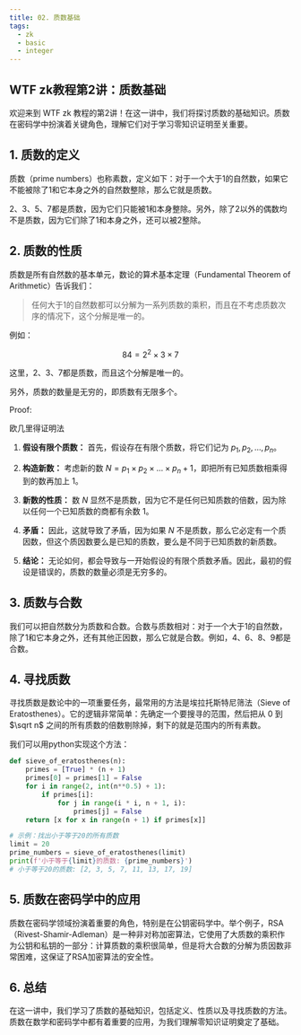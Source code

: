 ```yaml
---
title: 02. 质数基础
tags:
  - zk
  - basic
  - integer
---
```


## WTF zk教程第2讲：质数基础

欢迎来到 WTF zk 教程的第2讲！在这一讲中，我们将探讨质数的基础知识。质数在密码学中扮演着关键角色，理解它们对于学习零知识证明至关重要。

## 1. 质数的定义

质数（prime numbers）也称素数，定义如下：对于一个大于1的自然数，如果它不能被除了$1$和它本身之外的自然数整除，那么它就是质数。

2、3、5、7都是质数，因为它们只能被1和本身整除。另外，除了2以外的偶数均不是质数，因为它们除了1和本身之外，还可以被2整除。

## 2. 质数的性质

质数是所有自然数的基本单元，数论的算术基本定理（Fundamental Theorem of Arithmetic）告诉我们：

> 任何大于1的自然数都可以分解为一系列质数的乘积，而且在不考虑质数次序的情况下，这个分解是唯一的。

例如：

$$
84 = 2^2 \times 3 \times 7 
$$

这里，2、3、7都是质数，而且这个分解是唯一的。

另外，质数的数量是无穷的，即质数有无限多个。

Proof: 

欧几里得证明法

1. **假设有限个质数：** 首先，假设存在有限个质数，将它们记为 $p_1, p_2, \ldots, p_n$。

2. **构造新数：** 考虑新的数 $N = p_1 \times p_2 \times \ldots \times p_n + 1$，即把所有已知质数相乘得到的数再加上 1。

3. **新数的性质：** 数 $N$ 显然不是质数，因为它不是任何已知质数的倍数，因为除以任何一个已知质数的商都有余数 1。

4. **矛盾：** 因此，这就导致了矛盾，因为如果 $N$ 不是质数，那么它必定有一个质因数，但这个质因数要么是已知的质数，要么是不同于已知质数的新质数。

5. **结论：** 无论如何，都会导致与一开始假设的有限个质数矛盾。因此，最初的假设是错误的，质数的数量必须是无穷多的。

## 3. 质数与合数

我们可以把自然数分为质数和合数。合数与质数相对：对于一个大于1的自然数，除了1和它本身之外，还有其他正因数，那么它就是合数。例如，4、6、8、9都是合数。

## 4. 寻找质数

寻找质数是数论中的一项重要任务，最常用的方法是埃拉托斯特尼筛法（Sieve of Eratosthenes）。它的逻辑非常简单：先确定一个要搜寻的范围，然后把从 $0$ 到 $\sqrt n$ 之间的所有质数的倍数剔除掉，剩下的就是范围内的所有素数。

我们可以用python实现这个方法：

```python
def sieve_of_eratosthenes(n):
    primes = [True] * (n + 1)
    primes[0] = primes[1] = False
    for i in range(2, int(n**0.5) + 1):
        if primes[i]:
            for j in range(i * i, n + 1, i):
                primes[j] = False
    return [x for x in range(n + 1) if primes[x]]

# 示例：找出小于等于20的所有质数
limit = 20
prime_numbers = sieve_of_eratosthenes(limit)
print(f'小于等于{limit}的质数: {prime_numbers}')
# 小于等于20的质数: [2, 3, 5, 7, 11, 13, 17, 19]
```

## 5. 质数在密码学中的应用

质数在密码学领域扮演着重要的角色，特别是在公钥密码学中。举个例子，RSA（Rivest-Shamir-Adleman）是一种非对称加密算法，它使用了大质数的乘积作为公钥和私钥的一部分：计算质数的乘积很简单，但是将大合数的分解为质因数非常困难，这保证了RSA加密算法的安全性。

## 6. 总结

在这一讲中，我们学习了质数的基础知识，包括定义、性质以及寻找质数的方法。质数在数学和密码学中都有着重要的应用，为我们理解零知识证明奠定了基础。